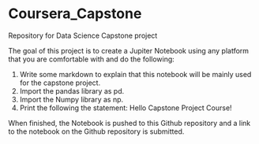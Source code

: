 # Coursera_Capstone
 Repository for Data Science Capstone project

The goal of this project is to create a Jupiter Notebook using any platform that you are comfortable with and do the following:

   1. Write some markdown to explain that this notebook will be mainly used for the capstone project.
   2. Import the pandas library as pd.
   3. Import the Numpy library as np.
   4. Print the following the statement: Hello Capstone Project Course!

When finished, the Notebook is pushed to this Github repository and a link to the notebook on the Github repository is submitted.
